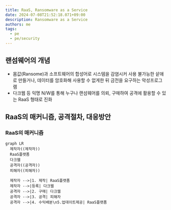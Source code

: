 ```yaml
---
title: RaaS, Ransomware as a Service
date: 2024-07-08T21:52:18.071+09:00
description: Ransomware as a Service
authors: me
tags: 
  - pe
  - pe/security 
---
```


## 랜섬웨어의 개념

- 몸값(Ransome)과 소프트웨어의 합성어로 시스템을 감염시커 사용 불가능한 샅애로 만들거나, 데이터를 암호화해 사용할 수 없게한 뒤 금전을 요구하는 악성프로그램
- 다크웹 등 익명 N/W를 통해 누구나 랜섬웨어를 의뢰, 구매하여 공격에 활용할 수 있는 RaaS 형태로 진화

## RaaS의 매커니즘, 공격절차, 대응방안

### RaaS의 매커니즘

```mermaid
graph LR
  제작자((제작자))
  RaaS플랫폼
  다크웹
  공격자((공격자))
  피해자((피해자))

  제작자 -->|1. 제작| RaaS플랫폼
  제작자 -->|등록| 다크웹
  공격자 -->|2. 구매| 다크웹
  공격자 -->|3. 공격| 피해자
  공격자 -->|4. 수익배분\n5.업데이트제공| RaaS플랫폼
```
